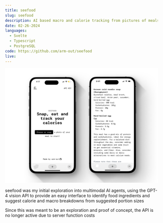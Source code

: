 ```yaml
---
title: seefood
slug: seefood
description: AI based macro and calorie tracking from pictures of meals
date: 02-26-2024
languages:
  - Svelte
  - Typescript
  - PostgreSQL
code: https://github.com/arm-out/seefood
live:
---
```


![seefood header image](images/seefood/header.png)

seefood was my initial exploration into multimodal AI agents, using the GPT-4 vision API to provide an easy interface to identify food ingredients and suggest calorie and macro breakdowns from suggested portion sizes

Since this was meant to be an exploration and proof of concept, the API is no longer active due to server function costs

